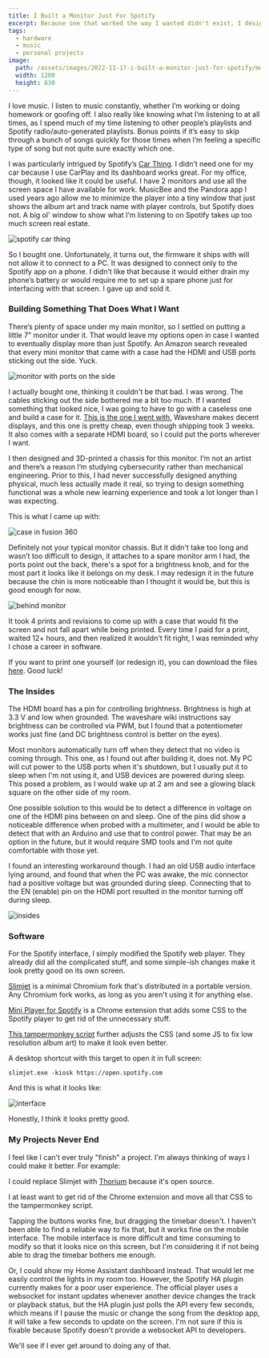 ```yaml
---
title: I Built a Monitor Just For Spotify
excerpt: Because one that worked the way I wanted didn't exist, I designed, 3D printed, and built a monitor to show what I'm listening to.
tags:
  - hardware
  - music
  - personal projects
image:
  path: /assets/images/2022-11-17-i-built-a-monitor-just-for-spotify/monitor.jpg
  width: 1200
  height: 630
---
```


I love music. I listen to music constantly, whether I’m working or doing homework or goofing off. I also really like knowing what I’m listening to at all times, as I spend much of my time listening to other people’s playlists and Spotify radio/auto-generated playlists. Bonus points if it’s easy to skip through a bunch of songs quickly for those times when I’m feeling a specific type of song but not quite sure exactly which one.


I was particularly intrigued by Spotify’s [Car Thing](https://carthing.spotify.com/). I didn’t need one for my car because I use CarPlay and its dashboard works great. For my office, though, it looked like it could be useful. I have 2 monitors and use all the screen space I have available for work. MusicBee and the Pandora app I used years ago allow me to minimize the player into a tiny window that just shows the album art and track name with player controls, but Spotify does not. A big ol' window to show what I’m listening to on Spotify takes up too much screen real estate.

![spotify car thing](/assets/images/2022-11-17-i-built-a-monitor-just-for-spotify/carthing.jpg)

So I bought one. Unfortunately, it turns out, the firmware it ships with will not allow it to connect to a PC. It was designed to connect only to the Spotify app on a phone. I didn’t like that because it would either drain my phone’s battery or would require me to set up a spare phone just for interfacing with that screen. I gave up and sold it.

### Building Something That Does What I Want

There’s plenty of space under my main monitor, so I settled on putting a little 7” monitor under it. That would leave my options open in case I wanted to eventually display more than just Spotify. An Amazon search revealed that every mini monitor that came with a case had the HDMI and USB ports sticking out the side. Yuck.

![monitor with ports on the side](/assets/images/2022-11-17-i-built-a-monitor-just-for-spotify/amazon-prebuilt-monitor.png)

I actually bought one, thinking it couldn't be that bad. I was wrong. The cables sticking out the side bothered me a bit too much. If I wanted something that looked nice, I was going to have to go with a caseless one and build a case for it. [This is the one I went with.](https://a.co/d/4XXSw9p) Waveshare makes decent displays, and this one is pretty cheap, even though shipping took 3 weeks. It also comes with a separate HDMI board, so I could put the ports wherever I want.

I then designed and 3D-printed a chassis for this monitor. I’m not an artist and there’s a reason I’m studying cybersecurity rather than mechanical engineering. Prior to this, I had never successfully designed anything physical, much less actually made it real, so trying to design something functional was a whole new learning experience and took a lot longer than I was expecting.

This is what I came up with:

![case in fusion 360](/assets/images/2022-11-17-i-built-a-monitor-just-for-spotify/case-fusion-360.png)

Definitely not your typical monitor chassis. But it didn't take too long and wasn’t too difficult to design, it attaches to a spare monitor arm I had, the ports point out the back, there's a spot for a brightness knob, and for the most part it looks like it belongs on my desk. I may redesign it in the future because the chin is more noticeable than I thought it would be, but this is good enough for now.

![behind monitor](/assets/images/2022-11-17-i-built-a-monitor-just-for-spotify/behind-monitor.jpg)

It took 4 prints and revisions to come up with a case that would fit the screen and not fall apart while being printed. Every time I paid for a print, waited 12+ hours, and then realized it wouldn't fit right, I was reminded why I chose a career in software.

If you want to print one yourself (or redesign it), you can download the files [here](https://github.com/jbschooley/SpotifyMonitor/tree/main/Case). Good luck!

### The Insides

The HDMI board has a pin for controlling brightness. Brightness is high at 3.3 V and low when grounded. The waveshare wiki instructions say brightness can be controlled via PWM, but I found that a potentiometer works just fine (and DC brightness control is better on the eyes).

Most monitors automatically turn off when they detect that no video is coming through. This one, as I found out after building it, does not. My PC will cut power to the USB ports when it's shutdown, but I usually put it to sleep when I'm not using it, and USB devices are powered during sleep. This posed a problem, as I would wake up at 2 am and see a glowing black square on the other side of my room.

One possible solution to this would be to detect a difference in voltage on one of the HDMI pins between on and sleep. One of the pins did show a noticeable difference when probed with a multimeter, and I would be able to detect that with an Arduino and use that to control power. That may be an option in the future, but it would require SMD tools and I'm not quite comfortable with those yet.

I found an interesting workaround though. I had an old USB audio interface lying around, and found that when the PC was awake, the mic connector had a positive voltage but was grounded during sleep. Connecting that to the EN (enable) pin on the HDMI port resulted in the monitor turning off during sleep.

![insides](/assets/images/2022-11-17-i-built-a-monitor-just-for-spotify/insides.jpg)

### Software

For the Spotify interface, I simply modified the Spotify web player. They already did all the complicated stuff, and some simple-ish changes make it look pretty good on its own screen.

[Slimjet](https://www.slimjet.com/) is a minimal Chromium fork that's distributed in a portable version. Any Chromium fork works, as long as you aren't using it for anything else.

[Mini Player for Spotify](https://chrome.google.com/webstore/detail/mini-player-for-spotify/mjjeebakniihklfggnacbigighgildlo?hl=en) is a Chrome extension that adds some CSS to the Spotify player to get rid of the unnecessary stuff.

[This tampermonkey script](https://github.com/jbschooley/SpotifyMonitor/blob/main/SpotifyCSS.js) further adjusts the CSS (and some JS to fix low resolution album art) to make it look even better.

A desktop shortcut with this target to open it in full screen:
```
slimjet.exe -kiosk https://open.spotify.com
```

And this is what it looks like:

![interface](/assets/images/2022-11-17-i-built-a-monitor-just-for-spotify/monitor.jpg)

Honestly, I think it looks pretty good.

### My Projects Never End

I feel like I can't ever truly "finish" a project. I'm always thinking of ways I could make it better. For example:

I could replace Slimjet with [Thorium](https://thorium.rocks/) because it's open source.

I at least want to get rid of the Chrome extension and move all that CSS to the tampermonkey script.

Tapping the buttons works fine, but dragging the timebar doesn't. I haven't been able to find a reliable way to fix that, but it works fine on the mobile interface. The mobile interface is more difficult and time consuming to modify so that it looks nice on this screen, but I'm considering it if not being able to drag the timebar bothers me enough.

Or, I could show my Home Assistant dashboard instead. That would let me easily control the lights in my room too. However, the Spotify HA plugin currently makes for a poor user experience. The official player uses a websocket for instant updates whenever another device changes the track or playback status, but the HA plugin just polls the API every few seconds, which means if I pause the music or change the song from the desktop app, it will take a few seconds to update on the screen. I'm not sure if this is fixable because Spotify doesn't provide a websocket API to developers.

We'll see if I ever get around to doing any of that.
